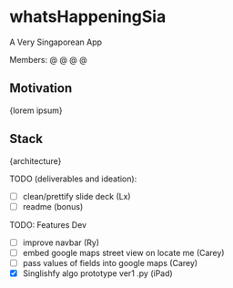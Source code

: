 # whatsHappeningSia
A Very Singaporean App

Members:
@
@
@
@

## Motivation
{lorem ipsum}

## Stack
{architecture}



TODO (deliverables and ideation):
- [ ] clean/prettify slide deck (Lx)
- [ ] readme (bonus)

TODO: Features Dev
- [ ] improve navbar (Ry)
- [ ] embed google maps street view on locate me (Carey)
- [ ] pass values of fields into google maps (Carey)
- [x] Singlishfy algo prototype ver1 .py (iPad)
